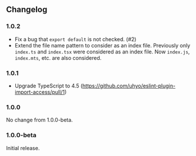 ## Changelog

### 1.0.2

- Fix a bug that `export default` is not checked. (#2)
- Extend the file name pattern to consider as an index file. Previously only `index.ts` and `index.tsx` were considered as an index file. Now `index.js`, `index.mts`, etc. are also considered.

### 1.0.1

- Upgrade TypeScript to 4.5 (https://github.com/uhyo/eslint-plugin-import-access/pull/1)

### 1.0.0

No change from 1.0.0-beta.

### 1.0.0-beta

Initial release.
